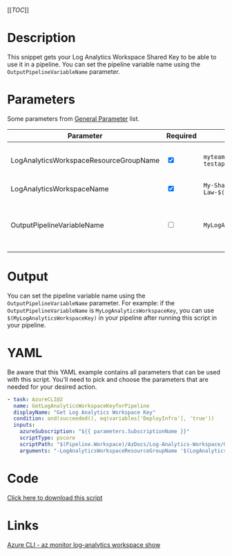 [[_TOC_]]

# Description

This snippet gets your Log Analytics Workspace Shared Key to be able to use it in a pipeline. You can set the pipeline variable name using the `OutputPipelineVariableName` parameter.

# Parameters

Some parameters from [General Parameter](/Azure/AzDocs-v1/Scripts) list.

| Parameter                              | Required                        | Example Value                               | Description                                                                                                                                          |
| -------------------------------------- | ------------------------------- | ------------------------------------------- | ---------------------------------------------------------------------------------------------------------------------------------------------------- |
| LogAnalyticsWorkspaceResourceGroupName | <input type="checkbox" checked> | `myteam-testapi-$(Release.EnvironmentName)` | The name of the resourcegroup where your Log Analytics Workspace resides in.                                                                         |
| LogAnalyticsWorkspaceName              | <input type="checkbox" checked> | `My-Shared-Law-$(Release.EnvironmentName)`  | The name of your Log Analytics Workspace.                                                                                                            |
| OutputPipelineVariableName             | <input type="checkbox">         | `MyLogAnalyticsWorkspaceKey`                | The name of the pipeline variable. This defaults to `LogAnalyticsWorkspaceKey` and can be used inside the pipeline as `$(LogAnalyticsWorkspaceKey)`. |

# Output

You can set the pipeline variable name using the `OutputPipelineVariableName` parameter. For example: if the `OutputPipelineVariableName` is `MyLogAnalyticsWorkspaceKey`, you can use `$(MyLogAnalyticsWorkspaceKey)` in your pipeline after running this script in your pipeline.

# YAML

Be aware that this YAML example contains all parameters that can be used with this script. You'll need to pick and choose the parameters that are needed for your desired action.

```yaml
- task: AzureCLI@2
  name: GetLogAnalyticsWorkspaceKeyforPipeline
  displayName: "Get Log Analytics Workspace Key"
  condition: and(succeeded(), eq(variables['DeployInfra'], 'true'))
  inputs:
    azureSubscription: "${{ parameters.SubscriptionName }}"
    scriptType: pscore
    scriptPath: "$(Pipeline.Workspace)/AzDocs/Log-Analytics-Workspace/Get-Log-Analytics-Workspace-Key-for-Pipeline.ps1"
    arguments: "-LogAnalyticsWorkspaceResourceGroupName '$(LogAnalyticsWorkspaceResourceGroupName)' -LogAnalyticsWorkspaceName '$(LogAnalyticsWorkspaceName)' -OutputPipelineVariableName '$(OutputPipelineVariableName)'"
```

# Code

[Click here to download this script](../../../../../src/Log-Analytics-Workspace/Get-Log-Analytics-Workspace-Key-for-Pipeline.ps1)

# Links

[Azure CLI - az monitor log-analytics workspace show](https://docs.microsoft.com/en-us/cli/azure/monitor/log-analytics/workspace?view=azure-cli-latest#az_monitor_log_analytics_workspace_show)
